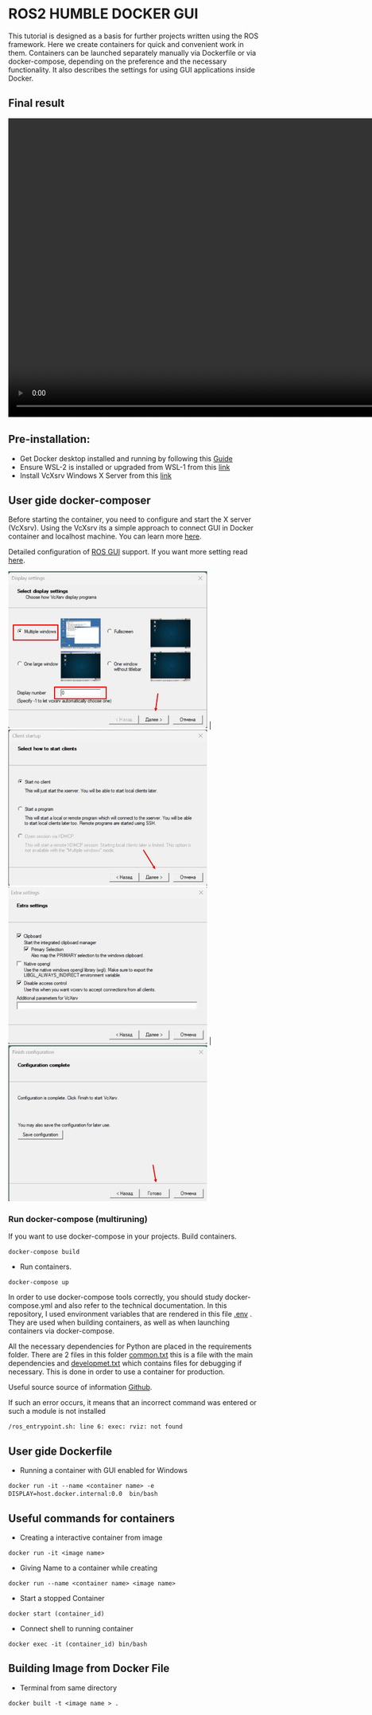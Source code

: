 # ROS2 HUMBLE DOCKER GUI

This tutorial is designed as a basis for further projects written using the ROS framework. Here we create containers for quick and convenient work in them. Containers can be launched separately manually via Dockerfile or via docker-compose, depending on the preference and the necessary functionality. It also describes the settings for using GUI applications inside Docker.

## Final result
<video width="1280" height="600" controls>
  <source src="imgs/final.mp4" type="video/mp4">
</video>

## Pre-installation:
- Get Docker desktop installed and running by following this [Guide](https://docs.docker.com/desktop/install/windows-install/)
- Ensure WSL-2 is installed or upgraded from WSL-1 from this [link](https://learn.microsoft.com/en-us/windows/wsl/install)
- Install VcXsrv Windows X Server from this [link](https://sourceforge.net/projects/vcxsrv/)
## User gide docker-composer
Before starting the container, you need to configure and start the X server (VcXsrv). Using the VcXsrv its a simple approach to connect GUI in Docker container and localhost machine. You can learn more [here](https://wiki.ros.org/docker/Tutorials/Compose).

Detailed configuration of [ROS GUI](https://wiki.ros.org/docker/Tutorials/GUI) support. If you want more setting read [here](https://habr.com/ru/companies/stc_spb/articles/657927/).

<img src="imgs/one.jpg" alt="drawing" width="400"/> | <img src="imgs/second.jpg" alt="drawing" width="400"/> 
<img src="imgs/thrid.jpg" alt="drawing" width="400"/> | <img src="imgs/fourth.jpg" alt="drawing" width="400"/> 
### Run docker-compose (multiruning)
If you want to use docker-compose in your projects. Build containers.
```
docker-compose build
```
- Run containers.
```
docker-compose up
```
In order to use docker-compose tools correctly, you should study docker-compose.yml and also refer to the technical documentation.
In this repository, I used environment variables that are rendered in this file [.env](env/.env) . They are used when building containers, as well as when launching containers via docker-compose.

All the necessary dependencies for Python are placed in the requirements folder. There are 2 files in this folder  [common.txt](requirements/common.txt) this is a file with the main dependencies and [developmet.txt](requirements/developmet.txt) which contains files for debugging if necessary. This is done in order to use a container for production.

Useful source source of information [Github](https://github.com/HaiderAbasi/ROS2-Path-Planning-and-Maze-Solving/tree/master).

If such an error occurs, it means that an incorrect command was entered or such a module is not installed
```
/ros_entrypoint.sh: line 6: exec: rviz: not found
```
## User gide Dockerfile
- Running a container with GUI enabled for Windows
```
docker run -it --name <container name> -e DISPLAY=host.docker.internal:0.0  bin/bash

```


## Useful commands for containers
- Creating a interactive container  from image
```
docker run -it <image name>
```
- Giving Name to a container while creating
```
docker run --name <container name> <image name>
```
- Start a stopped Container
```
docker start (container_id)
```
- Connect shell to running container
```
docker exec -it (container_id) bin/bash
```
## Building Image from Docker File
- Terminal from same directory
```
docker built -t <image name > .
```